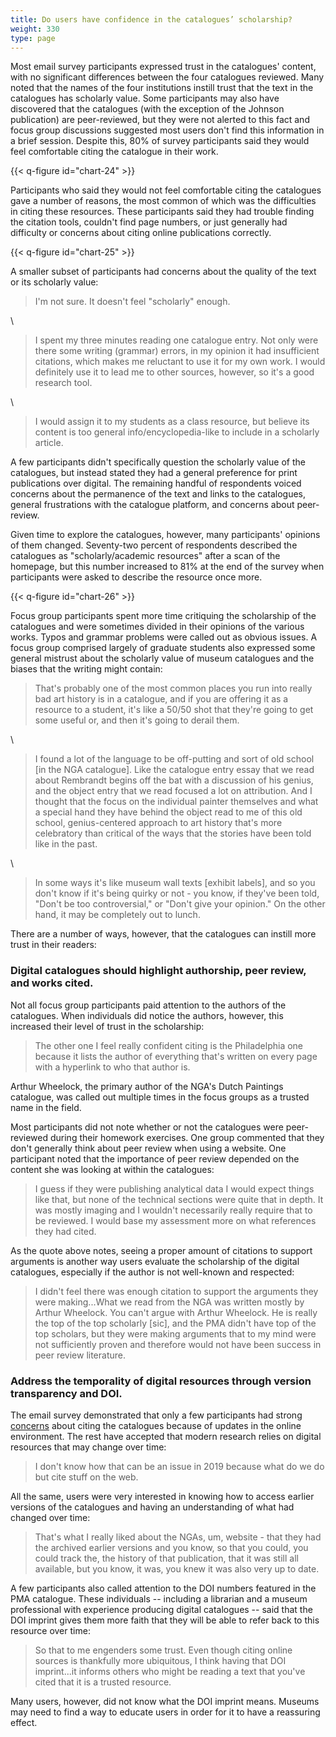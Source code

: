 ```yaml
---
title: Do users have confidence in the catalogues’ scholarship?
weight: 330
type: page
---
```


Most email survey participants expressed trust in the catalogues' content, with no significant differences between the four catalogues reviewed. Many noted that the names of the four institutions instill trust that the text in the catalogues has scholarly value. Some participants may also have discovered that the catalogues (with the exception of the Johnson publication) are peer-reviewed, but they were not alerted to this fact and focus group discussions suggested most users don't find this information in a brief session. Despite this, 80% of survey participants said they would feel comfortable citing the catalogue in their work.

{{< q-figure id="chart-24" >}}

Participants who said they would not feel comfortable citing the catalogues gave a number of reasons, the most common of which was the difficulties in citing these resources. These participants said they had trouble finding the citation tools, couldn't find page numbers, or just generally had difficulty or concerns about citing online publications correctly.

{{< q-figure id="chart-25" >}}

A smaller subset of participants had concerns about the quality of the text or its scholarly value:

> I'm not sure. It doesn't feel "scholarly" enough.

\

> I spent my three minutes reading one catalogue entry. Not only were there some writing (grammar) errors, in my opinion it had insufficient citations, which makes me reluctant to use it for my own work. I would definitely use it to lead me to other sources, however, so it's a good research tool.

\

> I would assign it to my students as a class resource, but believe its content is too general info/encyclopedia-like to include in a scholarly article.

A few participants didn't specifically question the scholarly value of the catalogues, but instead stated they had a general preference for print publications over digital. The remaining handful of respondents voiced concerns about the permanence of the text and links to the catalogues, general frustrations with the catalogue platform, and concerns about peer-review.

Given time to explore the catalogues, however, many participants' opinions of them changed. Seventy-two percent of respondents described the catalogues as "scholarly/academic resources" after a scan of the homepage, but this number increased to 81% at the end of the survey when participants were asked to describe the resource once more.

{{< q-figure id="chart-26" >}}

Focus group participants spent more time critiquing the scholarship of the catalogues and were sometimes divided in their opinions of the various works. Typos and grammar problems were called out as obvious issues. A focus group comprised largely of graduate students also expressed some general mistrust about the scholarly value of museum catalogues and the biases that the writing might contain:

> That's probably one of the most common places you run into really bad art history is in a catalogue, and if you are offering it as a resource to a student, it's like a 50/50 shot that they're going to get some useful or, and then it's going to derail them.

\

> I found a lot of the language to be off-putting and sort of old school [in the NGA catalogue]. Like the catalogue entry essay that we read about Rembrandt begins off the bat with a discussion of his genius, and the object entry that we read focused a lot on attribution. And I thought that the focus on the individual painter themselves and what a special hand they have behind the object read to me of this old school, genius-centered approach to art history that's more celebratory than critical of the ways that the stories have been told like in the past.

\

> In some ways it's like museum wall texts [exhibit labels], and so you don't know if it's being quirky or not - you know, if they've been told, "Don't be too controversial," or "Don't give your opinion." On the other hand, it may be completely out to lunch.

There are a number of ways, however, that the catalogues can instill more trust in their readers:

### Digital catalogues should highlight authorship, peer review, and works cited.

Not all focus group participants paid attention to the authors of the catalogues. When individuals did notice the authors, however, this increased their level of trust in the scholarship:

> The other one I feel really confident citing is the Philadelphia one because it lists the author of everything that's written on every page with a hyperlink to who that author is.

Arthur Wheelock, the primary author of the NGA's Dutch Paintings catalogue, was called out multiple times in the focus groups as a trusted name in the field.

Most participants did not note whether or not the catalogues were peer-reviewed during their homework exercises. One group commented that they don't generally think about peer review when using a website. One participant noted that the importance of peer review depended on the content she was looking at within the catalogues:

> I guess if they were publishing analytical data I would expect things like that, but none of the technical sections were quite that in depth. It was mostly imaging and I wouldn't necessarily really require that to be reviewed. I would base my assessment more on what references they had cited.

As the quote above notes, seeing a proper amount of citations to support arguments is another way users evaluate the scholarship of the digital catalogues, especially if the author is not well-known and respected:

> I didn't feel there was enough citation to support the arguments they were making...What we read from the NGA was written mostly by Arthur Wheelock. You can't argue with Arthur Wheelock. He is really the top of the top scholarly [sic], and the PMA didn't have top of the top scholars, but they were making arguments that to my mind were not sufficiently proven and therefore would not have been success in peer review literature.

### Address the temporality of digital resources through version transparency and DOI.

The email survey demonstrated that only a few participants had strong [concerns](#do-users-have-confidence-in-the-catalogues-scholarship) about citing the catalogues because of updates in the online environment. The rest have accepted that modern research relies on digital resources that may change over time:

> I don't know how that can be an issue in 2019 because what do we do but cite stuff on the web.

All the same, users were very interested in knowing how to access earlier versions of the catalogues and having an understanding of what had changed over time:

> That's what I really liked about the NGAs, um, website - that they had the archived earlier versions and you know, so that you could, you could track the, the history of that publication, that it was still all available, but you know, it was, you knew it was also very up to date.

A few participants also called attention to the DOI numbers featured in the PMA catalogue. These individuals -- including a librarian and a museum professional with experience producing digital catalogues -- said that the DOI imprint gives them more faith that they will be able to refer back to this resource over time:

> So that to me engenders some trust. Even though citing online sources is thankfully more ubiquitous, I think having that DOI imprint...it informs others who might be reading a text that you've cited that it is a trusted resource.

Many users, however, did not know what the DOI imprint means. Museums may need to find a way to educate users in order for it to have a reassuring effect.
